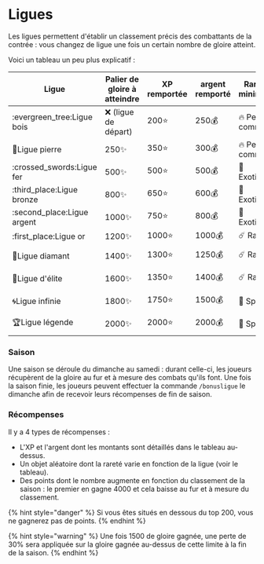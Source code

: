 # Ligues

Les ligues permettent d'établir un classement précis des combattants de la contrée : vous changez de ligue une fois un certain nombre de gloire atteint.&#x20;

Voici un tableau un peu plus explicatif :&#x20;

| Ligue                       | Palier de gloire à atteindre | XP remportée | argent remporté | Rareté minimum     | Rareté maximum     |
| --------------------------- | ---------------------------- | ------------ | --------------- | ------------------ | ------------------ |
| :evergreen\_tree:Ligue bois | :x: (ligue de départ)        | 200:star:    | 250:moneybag:   | :fire: Peu commun  | :trident: Exotique |
| :moyai:Ligue pierre         | 250:sparkles:                | 350:star:    | 300:moneybag:   | :fire: Peu commun  | :comet: Rare       |
| :crossed\_swords:Ligue fer  | 500:sparkles:                | 500:star:    | 500:moneybag:   | :trident: Exotique | :comet: Rare       |
| :third\_place:Ligue bronze  | 800:sparkles:                | 650:star:    | 600:moneybag:   | :trident: Exotique | :stars: Spécial    |
| :second\_place:Ligue argent | 1000:sparkles:               | 750:star:    | 800:moneybag:   | :trident: Exotique | :star: Epique      |
| :first\_place:Ligue or      | 1200:sparkles:               | 1000:star:   | 1000:moneybag:  | :comet: Rare       | :star: Epique      |
| :gem:Ligue diamant          | 1400:sparkles:               | 1300:star:   | 1250:moneybag:  | :comet: Rare       | :star2: Légendaire |
| :100:Ligue d'élite          | 1600:sparkles:               | 1350:star:   | 1400:moneybag:  | :comet: Rare       | :gem: Mythique     |
| :cyclone:Ligue infinie      | 1800:sparkles:               | 1750:star:   | 1500:moneybag:  | :stars: Spécial    | :gem: Mythique     |
| :trophy:Ligue légende       | 2000:sparkles:               | 2000:star:   | 2000:moneybag:  | :stars: Spécial    | :gem: Mythique     |

### Saison

Une saison se déroule du dimanche au samedi : durant celle-ci, les joueurs récupèrent de la gloire au fur et à mesure des combats qu'ils font. Une fois la saison finie, les joueurs peuvent effectuer la commande `/bonusligue` le dimanche afin de recevoir leurs récompenses de fin de saison.

### Récompenses

Il y a 4 types de récompenses :&#x20;

* L'XP et l'argent dont les montants sont détaillés dans le tableau au-dessus.
* Un objet aléatoire dont la rareté varie en fonction de la ligue (voir le tableau).
* Des points dont le nombre augmente en fonction du classement de la saison : le premier en gagne 4000 et cela baisse au fur et à mesure du classement.

{% hint style="danger" %}
Si vous êtes situés en dessous du top 200, vous ne gagnerez pas de points.
{% endhint %}

{% hint style="warning" %}
Une fois 1500 de gloire gagnée, une perte de 30% sera appliquée sur la gloire gagnée au-dessus de cette limite à la fin de la saison.
{% endhint %}
